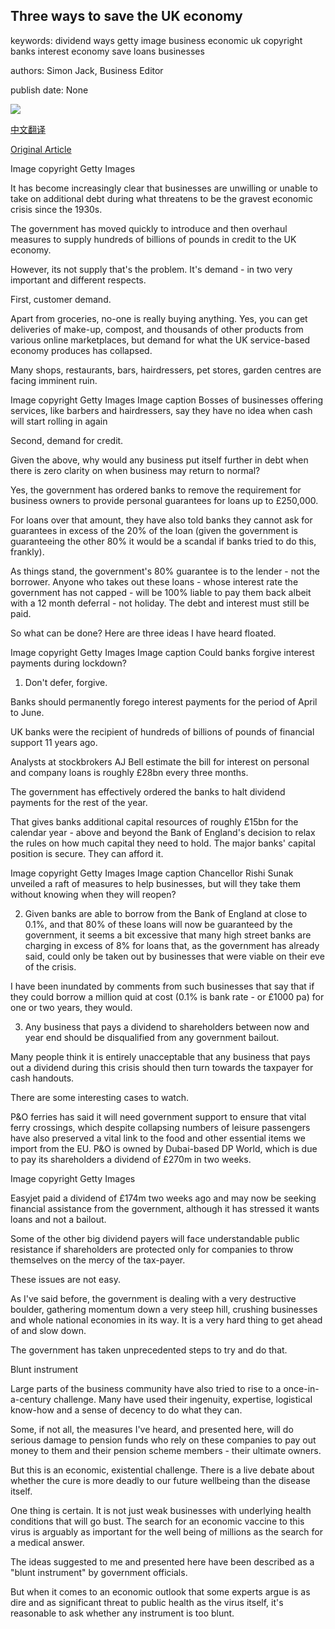 ## Three ways to save the UK economy

keywords: dividend ways getty image business economic uk copyright banks interest economy save loans businesses

authors: Simon Jack, Business Editor

publish date: None

![](https://ichef.bbci.co.uk/news/1024/branded_news/6A88/production/_111627272_gettyimages-1008926982.jpg)

[中文翻译](Three%20ways%20to%20save%20the%20UK%20economy_zh.md)

[Original Article](https://www.bbc.com/news/business-52176668)

Image copyright Getty Images

It has become increasingly clear that businesses are unwilling or unable to take on additional debt during what threatens to be the gravest economic crisis since the 1930s.

The government has moved quickly to introduce and then overhaul measures to supply hundreds of billions of pounds in credit to the UK economy.

However, its not supply that's the problem. It's demand - in two very important and different respects.

First, customer demand.

Apart from groceries, no-one is really buying anything. Yes, you can get deliveries of make-up, compost, and thousands of other products from various online marketplaces, but demand for what the UK service-based economy produces has collapsed.

Many shops, restaurants, bars, hairdressers, pet stores, garden centres are facing imminent ruin.

Image copyright Getty Images Image caption Bosses of businesses offering services, like barbers and hairdressers, say they have no idea when cash will start rolling in again

Second, demand for credit.

Given the above, why would any business put itself further in debt when there is zero clarity on when business may return to normal?

Yes, the government has ordered banks to remove the requirement for business owners to provide personal guarantees for loans up to £250,000.

For loans over that amount, they have also told banks they cannot ask for guarantees in excess of the 20% of the loan (given the government is guaranteeing the other 80% it would be a scandal if banks tried to do this, frankly).

As things stand, the government's 80% guarantee is to the lender - not the borrower. Anyone who takes out these loans - whose interest rate the government has not capped - will be 100% liable to pay them back albeit with a 12 month deferral - not holiday. The debt and interest must still be paid.

So what can be done? Here are three ideas I have heard floated.

Image copyright Getty Images Image caption Could banks forgive interest payments during lockdown?

1. Don't defer, forgive.

Banks should permanently forego interest payments for the period of April to June.

UK banks were the recipient of hundreds of billions of pounds of financial support 11 years ago.

Analysts at stockbrokers AJ Bell estimate the bill for interest on personal and company loans is roughly £28bn every three months.

The government has effectively ordered the banks to halt dividend payments for the rest of the year.

That gives banks additional capital resources of roughly £15bn for the calendar year - above and beyond the Bank of England's decision to relax the rules on how much capital they need to hold. The major banks' capital position is secure. They can afford it.

Image copyright Getty Images Image caption Chancellor Rishi Sunak unveiled a raft of measures to help businesses, but will they take them without knowing when they will reopen?

2. Given banks are able to borrow from the Bank of England at close to 0.1%, and that 80% of these loans will now be guaranteed by the government, it seems a bit excessive that many high street banks are charging in excess of 8% for loans that, as the government has already said, could only be taken out by businesses that were viable on their eve of the crisis.

I have been inundated by comments from such businesses that say that if they could borrow a million quid at cost (0.1% is bank rate - or £1000 pa) for one or two years, they would.

3. Any business that pays a dividend to shareholders between now and year end should be disqualified from any government bailout.

Many people think it is entirely unacceptable that any business that pays out a dividend during this crisis should then turn towards the taxpayer for cash handouts.

There are some interesting cases to watch.

P&O ferries has said it will need government support to ensure that vital ferry crossings, which despite collapsing numbers of leisure passengers have also preserved a vital link to the food and other essential items we import from the EU. P&O is owned by Dubai-based DP World, which is due to pay its shareholders a dividend of £270m in two weeks.

Image copyright Getty Images

Easyjet paid a dividend of £174m two weeks ago and may now be seeking financial assistance from the government, although it has stressed it wants loans and not a bailout.

Some of the other big dividend payers will face understandable public resistance if shareholders are protected only for companies to throw themselves on the mercy of the tax-payer.

These issues are not easy.

As I've said before, the government is dealing with a very destructive boulder, gathering momentum down a very steep hill, crushing businesses and whole national economies in its way. It is a very hard thing to get ahead of and slow down.

The government has taken unprecedented steps to try and do that.

Blunt instrument

Large parts of the business community have also tried to rise to a once-in-a-century challenge. Many have used their ingenuity, expertise, logistical know-how and a sense of decency to do what they can.

Some, if not all, the measures I've heard, and presented here, will do serious damage to pension funds who rely on these companies to pay out money to them and their pension scheme members - their ultimate owners.

But this is an economic, existential challenge. There is a live debate about whether the cure is more deadly to our future wellbeing than the disease itself.

One thing is certain. It is not just weak businesses with underlying health conditions that will go bust. The search for an economic vaccine to this virus is arguably as important for the well being of millions as the search for a medical answer.

The ideas suggested to me and presented here have been described as a "blunt instrument" by government officials.

But when it comes to an economic outlook that some experts argue is as dire and as significant threat to public health as the virus itself, it's reasonable to ask whether any instrument is too blunt.